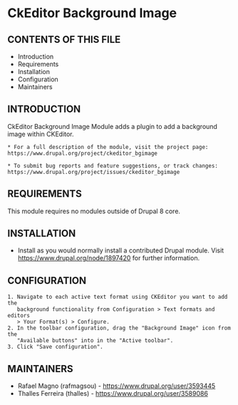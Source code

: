 # CkEditor Background Image

## CONTENTS OF THIS FILE

 * Introduction
 * Requirements
 * Installation
 * Configuration
 * Maintainers


## INTRODUCTION

CkEditor Background Image Module adds a plugin to add a background image within
CKEditor.

    * For a full description of the module, visit the project page:
    https://www.drupal.org/project/ckeditor_bgimage

    * To submit bug reports and feature suggestions, or track changes:
    https://www.drupal.org/project/issues/ckeditor_bgimage


## REQUIREMENTS

This module requires no modules outside of Drupal 8 core.


## INSTALLATION

 * Install as you would normally install a contributed Drupal module. Visit
   https://www.drupal.org/node/1897420 for further information.


## CONFIGURATION

    1. Navigate to each active text format using CKEditor you want to add the
       background functionality from Configuration > Text formats and editors
       > Your Format(s) > Configure.
    2. In the toolbar configuration, drag the "Background Image" icon from the
       "Available buttons" into in the "Active toolbar".
    3. Click "Save configuration".


## MAINTAINERS

 * Rafael Magno (rafmagsou) - https://www.drupal.org/user/3593445
 * Thalles Ferreira (thalles) - https://www.drupal.org/user/3589086
